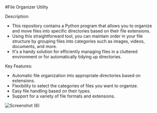 #File Organizer Utility

Description:
- This repository contains a Python program that allows you to organize and move files into specific directories based on their file extensions. 
- Using this straightforward tool, you can maintain order in your file structure by grouping files into categories such as images, videos, documents, and more. 
- It's a handy solution for efficiently managing files in a cluttered environment or for automatically tidying up directories.

Key Features:

- Automatic file organization into appropriate directories based on extensions.
- Flexibility to select the categories of files you want to organize.
- Easy file handling based on their types.
- Support for a variety of file formats and extensions.

  
![Screenshot (6)](https://github.com/AlexPanainte/File-Manager/assets/126809877/8081cfdc-8ac6-4d8a-a50f-836ac56ffb3b)

